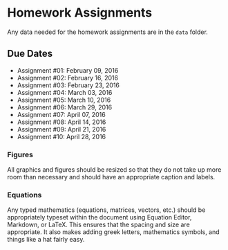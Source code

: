 Homework Assignments
=========

Any data needed for the homework assignments are in the `data` folder.

Due Dates
-------



- Assignment #01: February 09, 2016
- Assignment #02: February 16, 2016
- Assignment #03: February 23, 2016
- Assignment #04: March 03, 2016
- Assignment #05: March 10, 2016
- Assignment #06: March 29, 2016
- Assignment #07: April 07, 2016
- Assignment #08: April 14, 2016
- Assignment #09: April 21, 2016
- Assignment #10: April 28, 2016

<!--- See main page for calendar and due dates.-->
<!---- Assignment #11: December 15/14, 2015-->



### Figures

All graphics and figures should be resized so that they do not take up more room than necessary and should have an appropriate caption and labels.


### Equations

Any typed mathematics (equations, matrices, vectors, etc.) should be appropriately typeset within the document using Equation Editor, Markdown, or LaTeX. This ensures that the spacing and size are appropriate. It also makes adding greek letters, mathematics symbols, and things like a hat fairly easy. 




